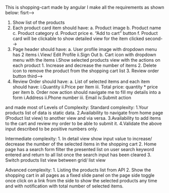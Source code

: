 
This is shopping-cart made by angular
I make all the requirements as shown below:
fisrt-->
1. Show list of the products
2. Each product card item should have:
        a. Product image
        b. Product name
        c. Product category
        d. Product price
        e. “Add to cart” button
        f. Product card will be clickable to show detailed view for the item clicked 
second-->
3. Page header should have:
    a. User profile image with dropdown menu has 2 items
        i.View/ Edit Profile
        ii.Sign Out
    b. Cart icon with dropdown menu with the items
        i.Show selected products view with the actions on each product
            1. Increase and decrease the number of items
            2. Delete icon to remove the product from the shopping cart list
            3. Review order button
third-->
4. Review Order should have:
    a. List of selected items and each item should have:
        i.Quantity
        ii.Price per Item
        iii. Total price: quantity * price per item
    b. Order now action should navigate me to fill my details into a form
        i.Address
        ii.Phone number
        iii. Email
        iv.Submit action

and made most of Levels of Complexity:
Standard complexity:
    1.Your products list of data is static data.
    2.Availability to navigate from home page (Product list view) to another view and via versa.
    3.Availability to add items to the cart and review my order to be able to submit it.
    4.Validate the above input described to be positive numbers only.

Intermediate complexity:
    1. In detail view show input value to increase/ decrease the number of the selected items in the shopping cart
    2. Home page has a search form filter the presented list on user search keyword entered and return to all list once the search input has been cleared
    3. Switch products list view between grid/ list view

 Advanced complexity​:
    1. Listing the products list from API
    2. Show the shopping cart in all pages as a fixed slide panel on the page side toggle once click on a link from the side to show the selected products any time and with notification with total number of selected items.   
